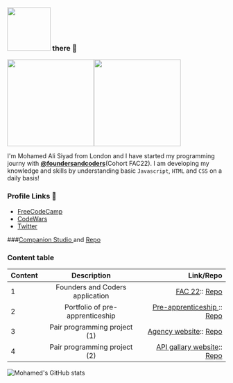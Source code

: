 ### <img src="https://media.giphy.com/media/1es0suLtBMuZcRBtvl/giphy.gif" width="100"> there 👋

<!--  <img src="https://media.giphy.com/media/LqIlvdZAQt1DNStJGb/giphy.gif" width="400">  -->
<!-- https://giphy.com/gifs/digital-library-eresources-ecollection-jQVMnyuyzhR2Kiy9JJ/links -->
<!--  <img src="https://media.giphy.com/media/jQVMnyuyzhR2Kiy9JJ/giphy.gif" width="400">  -->

<img src="https://media.giphy.com/media/Jo6eSADesjES8rou1f/giphy.gif" width="200"><img src="https://media.giphy.com/media/Ra7qHOOr080dY5xpW3/giphy.gif" width="200">

I'm Mohamed Ali Siyad from London and I have started my programming journy with [**@foundersandcoders**](https://github.com/foundersandcoders)(Cohort FAC22). I am developing my knowledge and skills by understanding basic `Javascript`, `HTML` and `CSS` on a daily basis!

### Profile Links 🔗

- [FreeCodeCamp](https://www.freecodecamp.org/mohamed-ali-siyad)
- [CodeWars](https://www.codewars.com/users/mohamedAlisiyad)
- [Twitter](https://twitter.com/Mohamed_Siyad1)

<!-- ![Anurag's github stats](https://github-readme-stats.vercel.app/api?username=Alisyad)
 -->
###[Companion Studio ](https://alisyad9.github.io/Pre-Apprenticeship-MS/companion%20studio/Index.html) and [Repo](https://github.com/Alisyad9/Pre-Apprenticeship-MS/tree/main/companion%20studio) 


### Content table

| Content |           Description           |                                                                                                                            Link/Repo |
| :------ | :-----------------------------: | -----------------------------------------------------------------------------------------------------------------------------------: |
| 1       | Founders and Coders application |   [FAC 22](https://alisyad9.github.io/Mohamed-Ali-FAC21-Applicant):: [Repo](https://github.com/Alisyad9/Mohamed-Ali-FAC21-Applicant) |
| 2       | Portfolio of pre-apprenticeship | [Pre-apprenticeship ](https://alisyad9.github.io/Pre-Apprenticeship-MS/):: [Repo](https://github.com/Alisyad9/Pre-Apprenticeship-MS) |
| 3      | Pair programming project (1) | [Agency website](https://fac22.github.io/MohamedandAnna/):: [Repo](https://github.com/fac22/MohamedandAnna) |
| 4       | Pair programming project (2)| [API gallary website](https://fac22.github.io/MohamedBarbara-API/):: [Repo](https://github.com/fac22/MohamedBarbara-API)|




![Mohamed's GitHub stats](https://github-readme-stats.vercel.app/api?username=Alisyad9&theme=bear&show_icons=true)


<!--
**Alisyad9/Alisyad9** is a ✨ _special_ ✨ repository because its `README.md` (this file) appears on your GitHub profile.

Here are some ideas to get you started:

- 🔭 I’m currently working on ...
- 🌱 I’m currently learning ...
- 👯 I’m looking to collaborate on ...
- 🤔 I’m looking for help with ...
- 💬 Ask me about ...
- 📫 How to reach me: ...
- 😄 Pronouns: ...
- ⚡ Fun fact: ...
-->
